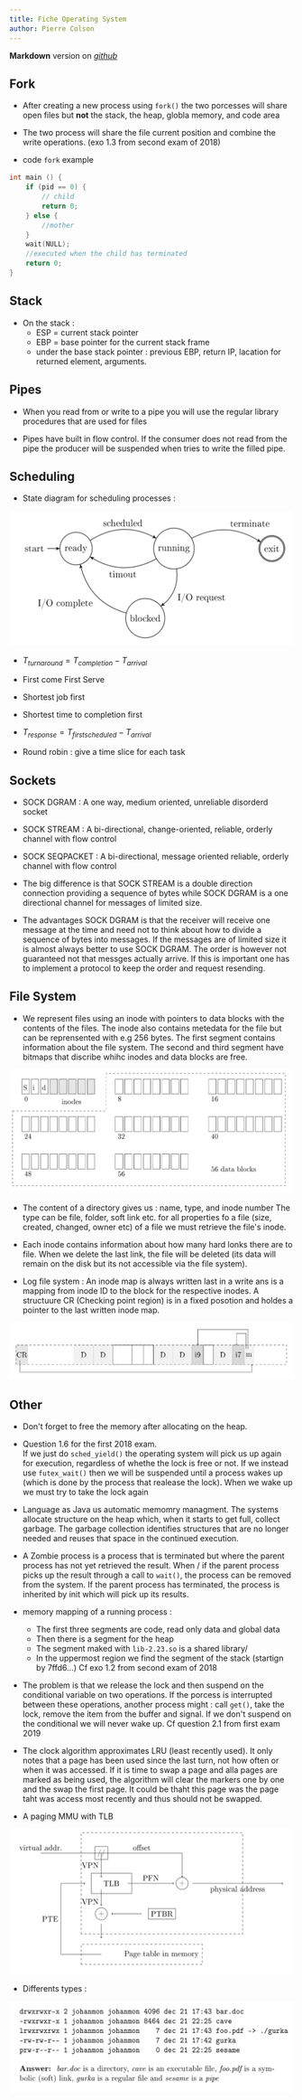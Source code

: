 ```yaml
---
title: Fiche Operating System
author: Pierre Colson
---
```


**Markdown** version on
[*github*](https://raw.githubusercontent.com/caillouc/Fiche_EPFL/main/Operating_System/Operating_System.md)

## Fork

* After creating a new process using `fork()` the two porcesses will share open files but **not** the stack, the heap, globla memory, and code area

* The two process will share the file current position and combine the write operations. (exo 1.3 from second exam of 2018)

* code `fork` example

```C
int main () {
	if (pid == 0) {
		// child
		return 0;
	} else {
		//mother 
	}
	wait(NULL);
	//executed when the child has terminated
	return 0;
}
```

## Stack

* On the stack :
  * ESP = current stack pointer
  * EBP = base pointer for the current stack frame
  * under the base stack pointer : previous EBP, return IP, lacation for returned element, arguments.

## Pipes

* When you read from or write to a pipe you will use the regular library procedures that are used for files

* Pipes have built in flow control. If the consumer does not read from the pipe the producer will be suspended when tries to write the filled pipe.

## Scheduling

* State diagram for scheduling processes :

![](scheduling_schema.png)

* $T_{turnaround} = T_{completion} - T_{arrival}$

* First come First Serve

* Shortest job first

* Shortest time to completion first

* $T_{response} = T_{first scheduled} - T_{arrival}$

* Round robin : give a time slice for each task

## Sockets

* SOCK DGRAM : A one way, medium oriented, unreliable disorderd socket

* SOCK STREAM : A bi-directional, change-oriented, reliable, orderly channel with flow control

* SOCK SEQPACKET : A bi-directional, message oriented reliable, orderly channel with flow control

* The big difference is that SOCK STREAM is a double direction connection providing a sequence of bytes while SOCK DGRAM is a one directional channel for messages of limited size.

* The advantages SOCK DGRAM is that the receiver will receive one message at the time and need not to think about how to divide a sequence of bytes into messages.
If the messages are of limited size it is almost always better to use SOCK DGRAM.
The order is however not guaranteed not that messges actually arrive.
If this is important one has to implement a protocol to keep the order and request resending.

## File System

* We represent files using an inode with pointers to data blocks with the contents of the files.
The inode also contains metedata for the file but can be reprensented with e.g 256 bytes.
The first segment contains information about the file system.
The second and third segment have bitmaps that discribe whihc inodes and data blocks are free.

![](filesystem_schema.png)

* The content of a directory gives us : name, type, and inode number
The type can be file, folder, soft link etc.
for all properties fo a file (size, created, changed, owner etc) of a file we must retrieve the file's inode.

* Each inode contains information about how many hard lonks there are to file. When we delete the last link, the file will be deleted (its data will remain on the disk but its not accessible via the file system).

* Log file system : An inode map is always written last in a write ans is a mapping from inode ID to the block for the respective inodes.
A structuure CR (Checking point region) is in a fixed posotion and holdes a pointer to the last written inode map.

![](logfilesystem_schema.png)

## Other

* Don't forget to free the memory after allocating on the heap.

* Question 1.6 for the first 2018 exam.  
If we just do `sched_yield()` the operating system will pick us up again for execution, regardless of whethe the lock is free or not.
If we instead use `futex_wait()` then we will be suspended until a process wakes up (which is done by the process that realease the lock).
When we wake up we must try to take the lock again

* Language as Java us automatic memomry managment. The systems allocate structure on the heap which, when it starts to get full, collect garbage.
The garbage collection identifies structures that are no longer needed and reuses that space in the continued execution.

* A Zombie process is a process that is terminated but where the parent process has not yet retrieved the result.
When / if the parent process picks up the result through a call to `wait()`, the process can be removed from the system.
If the parent process has terminated, the process is inherited by init which will pick up its results.

* memory mapping of a running process :
  * The first three segments are code, read only data and global data
  * Then there is a segment for the heap
  * The segment maked with `lib-2.23.so` is a shared library/
  * In the uppermost region we find the segment of the stack (startign by 7ffd6...)
Cf exo 1.2 from second exam of 2018

* The problem is that we release the lock and then suspend on the conditional variable on two operations.
If the porcess is interrupted between these operations, another process might : call `get()`, take the lock, remove the item from the buffer and signal.
If we don't suspend on the conditional we will never wake up.
Cf question 2.1 from first exam 2019

* The clock algorithm approximates LRU (least recently used).
It only notes that a page has been used since the last turn, not how often or when it was accessed.
If it is time to swap a page and alla pages are marked as being used, the algorithm will clear the markers one by one and the swap the first page.
It could be thaht this page was the page taht was access most recently and thus should not be swapped.

* A paging MMU with TLB

![](MMU_TLB.png)

* Differents types :

![](types.png)

